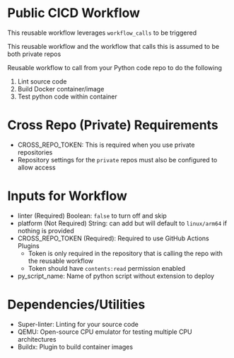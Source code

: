 # Public CICD Workflow

This reusable workflow leverages `workflow_calls` to be triggered

This reusable workflow and the workflow that calls this is assumed to be both private repos

Reusable workflow to call from your Python code repo to do the following
1. Lint source code
2. Build Docker container/image
3. Test python code within container


# Cross Repo (Private) Requirements
- CROSS_REPO_TOKEN: This is required when you use private repositories
- Repository settings for the `private` repos must also be configured to allow access


# Inputs for Workflow
- linter (Required) Boolean: `false` to turn off and skip
- platform (Not Required) String: can add but will default to `linux/arm64` if nothing is provided
- CROSS_REPO_TOKEN (Required): Required to use GitHub Actions Plugins
    - Token is only required in the repository that is calling the repo with the reusable workflow
    - Token should have `contents:read` permission enabled
- py_script_name: Name of python script without extension to deploy


# Dependencies/Utilities
- Super-linter: Linting for your source code
- QEMU: Open-source CPU emulator for testing multiple CPU architectures
- Buildx: Plugin to build container images
